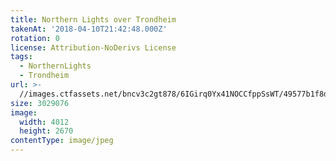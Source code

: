 ```yaml
---
title: Northern Lights over Trondheim
takenAt: '2018-04-10T21:42:48.000Z'
rotation: 0
license: Attribution-NoDerivs License
tags:
  - NorthernLights
  - Trondheim
url: >-
  //images.ctfassets.net/bncv3c2gt878/6IGirq0Yx41NOCCfppSsWT/49577b1f8de4211dc7426029526d6007/northern-lights-over-trondheim_41375109211_o
size: 3029076
image:
  width: 4012
  height: 2670
contentType: image/jpeg
---
```


